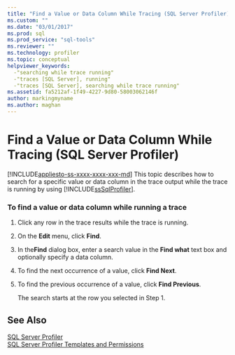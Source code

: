 ```yaml
---
title: "Find a Value or Data Column While Tracing (SQL Server Profiler)"
ms.custom: ""
ms.date: "03/01/2017"
ms.prod: sql
ms.prod_service: "sql-tools"
ms.reviewer: ""
ms.technology: profiler
ms.topic: conceptual
helpviewer_keywords: 
  -"searching while trace running"
  -"traces [SQL Server], running"
  -"traces [SQL Server], searching while trace running"
ms.assetid: fa5212af-1f49-4227-9d80-58003062146f
author: markingmyname
ms.author: maghan
---
```

# Find a Value or Data Column While Tracing (SQL Server Profiler)
[!INCLUDE[appliesto-ss-xxxx-xxxx-xxx-md](../../includes/appliesto-ss-xxxx-xxxx-xxx-md.md)]
  This topic describes how to search for a specific value or data column in the trace output while the trace is running by using [!INCLUDE[ssSqlProfiler](../../includes/sssqlprofiler-md.md)].  
  
### To find a value or data column while running a trace  
  
1.  Click any row in the trace results while the trace is running.  
  
2.  On the **Edit** menu, click **Find**.  
  
3.  In the**Find** dialog box, enter a search value in the **Find what** text box and optionally specify a data column.  
  
4.  To find the next occurrence of a value, click **Find Next**.  
  
5.  To find the previous occurrence of a value, click **Find Previous**.  
  
     The search starts at the row you selected in Step 1.  
  
## See Also  
 [SQL Server Profiler](../../tools/sql-server-profiler/sql-server-profiler.md)   
 [SQL Server Profiler Templates and Permissions](../../tools/sql-server-profiler/sql-server-profiler-templates-and-permissions.md)  
  
  
